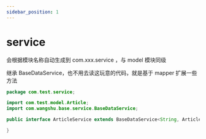 ```yaml
---
sidebar_position: 1
---
```


# service

会根据模块名称自动生成到 com.xxx.service ，与 model 模块同级

继承 BaseDataService，也不用去读这玩意的代码，就是基于 mapper 扩展一些方法

```java
package com.test.service;

import com.test.model.Article;
import com.wangshu.base.service.BaseDataService;

public interface ArticleService extends BaseDataService<String, Article> {

}
```



